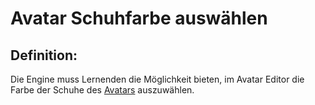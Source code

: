 # Avatar Schuhfarbe auswählen


## Definition:

Die Engine muss Lernenden die Möglichkeit bieten, im Avatar Editor die Farbe der Schuhe des [Avatars](Avatar-GE.md) auszuwählen.


